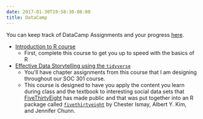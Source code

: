 ```yaml
---
date: 2017-01-30T19:58:30-08:00
title: DataCamp
---
```


You can keep track of DataCamp Assignments and your progress [here](https://www.datacamp.com/groups/soc-301-spring-2017/assignments).

- [Introduction to R course](https://www.datacamp.com/groups/soc-301-spring-2017/assignments/2772)
  - First, complete this course to get you up to speed with the basics of R
- [Effective Data Storytelling using the `tidyverse`](https://www.datacamp.com/groups/soc-301-spring-2017/assignments/2772)
  - You'll have chapter assignments from this course that I am designing throughout our SOC 301 course.
  - This course is designed to have you apply the content you learn during class and the textbook to interesting social data sets that [FiveThirtyEight](http://fivethirtyeight.com) has made public and that was put together into an R package called [`fivethirtyeight`](https://cran.r-project.org/web/packages/fivethirtyeight/vignettes/fivethirtyeight.html) by Chester Ismay, Albert Y. Kim, and Jennifer Chunn.